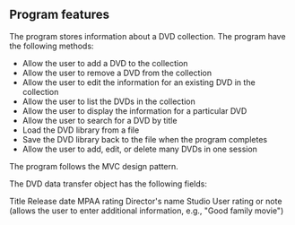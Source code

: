 ## Program features ##

The program stores information about a DVD collection. The program have the following methods:

- Allow the user to add a DVD to the collection
- Allow the user to remove a DVD from the collection
- Allow the user to edit the information for an existing DVD in the collection
- Allow the user to list the DVDs in the collection
- Allow the user to display the information for a particular DVD
- Allow the user to search for a DVD by title
- Load the DVD library from a file
- Save the DVD library back to the file when the program completes
- Allow the user to add, edit, or delete many DVDs in one session

The program follows the MVC design pattern.

The DVD data transfer object has the following fields:

Title
Release date
MPAA rating
Director's name
Studio
User rating or note (allows the user to enter additional information, e.g., "Good family movie")
